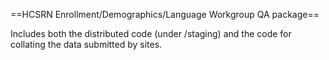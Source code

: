 ==HCSRN Enrollment/Demographics/Language Workgroup QA package==

Includes both the distributed code (under /staging) and the code for collating the data submitted by sites.